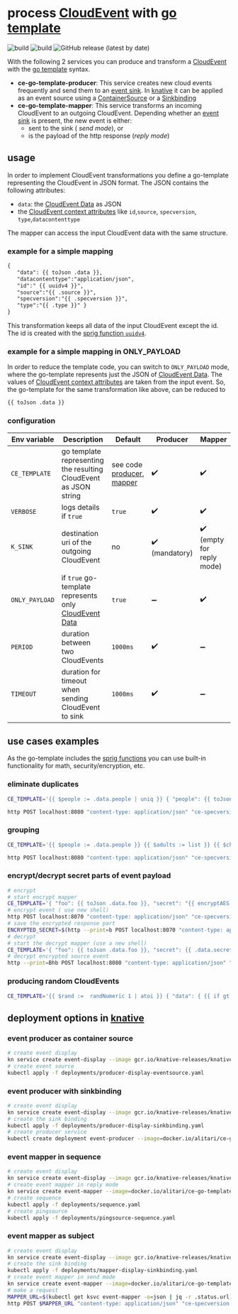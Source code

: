 # process [CloudEvent] with [go template]

![build](https://github.com/alitari/ce-go-template/workflows/TestAndBuild/badge.svg)
![build](https://github.com/alitari/ce-go-template/workflows/PublishImages/badge.svg)
![GitHub release (latest by date)](https://img.shields.io/github/v/release/alitari/ce-go-template?style=plastic)

With the following 2 services you can produce and transform a [CloudEvent] with the [go template] syntax.

- **ce-go-template-producer**: This service creates new cloud events frequently and send them to an [event sink]. In [knative] it can be applied as an event source using a [ContainerSource] or a [Sinkbinding]
- **ce-go-template-mapper**: This service transforms an incoming CloudEvent to an outgoing CloudEvent. Depending whether an [event sink] is present, the new event is either:
   - sent to the sink ( *send mode*), or
   - is the payload of the http response (*reply mode*)

## usage

In order to implement CloudEvent transformations you define a go-template representing the CloudEvent in JSON format. The JSON contains the following attributes:

- `data`: the [CloudEvent Data] as JSON
- the [CloudEvent context attributes] like `id`,`source`, `specversion`, `type`,`datacontenttype`

The mapper can access the input CloudEvent data with the same structure.

### example for a simple mapping

```txt
{ 
   "data": {{ toJson .data }},
   "datacontenttype":"application/json",
   "id":" {{ uuidv4 }}",
   "source":"{{ .source }}",
   "specversion":"{{ .specversion }}",
   "type":"{{ .type }}" }
}
```
This transformation keeps all data of the input CloudEvent except the id. The id is created with the [sprig function `uuidv4`](http://masterminds.github.io/sprig/uuid.html).

### example for a simple mapping in ONLY_PAYLOAD

In order to reduce the template code, you can switch to `ONLY_PAYLOAD` mode, where the go-template represents just the JSON of [CloudEvent Data]. The values of [CloudEvent context attributes] are taken from the input event. So, the go-template for the same transformation like above, can be reduced to

```txt
{{ toJson .data }}
```



### configuration

| Env variable | Description | Default | Producer | Mapper |
| ------------ | ------------| ------- | -------| ---|
| `CE_TEMPLATE` | go template representing the resulting CloudEvent as JSON string | see code [producer](cmd/producer/main.go), [mapper](cmd/mapper/main.go)  | :heavy_check_mark: | :heavy_check_mark: |
| `VERBOSE` | logs details if `true` |`true`| :heavy_check_mark: | :heavy_check_mark: |
| `K_SINK` | destination uri of the outgoing CloudEvent |no | :heavy_check_mark: (mandatory)  | :heavy_check_mark: (empty for reply mode) |
| `ONLY_PAYLOAD` | if `true` go-template represents only [CloudEvent Data] | `true` | :heavy_minus_sign:  | :heavy_check_mark: |
| `PERIOD` | duration between two CloudEvents  |`1000ms`| :heavy_check_mark: | :heavy_minus_sign: |
| `TIMEOUT` | duration for timeout when sending CloudEvent to sink |`1000ms`| :heavy_check_mark: | :heavy_minus_sign: |


## use cases examples

As the go-template includes the [sprig functions] you can use built-in functionality for math, security/encryption, etc.

### eliminate duplicates

```bash
CE_TEMPLATE='{{ $people := .data.people | uniq }} { "people": {{ toJson $people }} }' go run cmd/mapper/main.go

http POST localhost:8080 "content-type: application/json" "ce-specversion: 1.0" "ce-source: http-command" "ce-type: example" "ce-id: 123-abc" people:='[ { "name": "Bob", "age": "23" }, { "name": "John", "age": "17" } , {"name": "Bill", "age": "70"}, { "name": "Bob", "age": "23" } ]'
```

### grouping

```bash
CE_TEMPLATE='{{ $people := .data.people }} {{ $adults := list }} {{ $children := list }} {{ range $people }} {{ $age := .age | atoi }} {{ if gt $age 17 }} {{ $adults = append $adults . }}{{ else }}{{ $children = append $children . }}{{ end }} {{ end }}{ "adults": {{ toJson $adults }}, "children": {{ toJson $children }} }' go run cmd/mapper/main.go

http POST localhost:8080 "content-type: application/json" "ce-specversion: 1.0" "ce-source: http-command" "ce-type: example" "ce-id: 123-abc" people:='[ { "name": "Bob", "age": "23" }, { "name": "John", "age": "17" } , {"name": "Bill", "age": "70"} ]'
```

### encrypt/decrypt secret parts of event payload

```bash
# encrypt
# start encrypt mapper 
CE_TEMPLATE='{ "foo": {{ toJson .data.foo }}, "secret": "{{ encryptAES (env "SECRET_KEY") (toJson .data.secret) }}" }' SECRET_KEY="mysecretKey" CE_PORT=8070 go run cmd/mapper/main.go
# encrypt event ( use new shell)
http POST localhost:8070 "content-type: application/json" "ce-specversion: 1.0" "ce-source: http-command" "ce-type: example" "ce-id: 123-abc" foo=foovalue secret:='{ "name": "James", "lastName": "Bond"}'
# save the encrypted response part
ENCRYPTED_SECRET=$(http --print=b POST localhost:8070 "content-type: application/json" "ce-specversion: 1.0" "ce-source: http-command" "ce-type: example" "ce-id: 123-abc" foo=foovalue secret:='{ "name": "James", "lastName": "Bond"}' | jq -r .secret)
# decrypt
# start the decrypt mapper (use a new shell)
CE_TEMPLATE='{ "foo": {{ toJson .data.foo }}, "secret": {{ .data.secret | decryptAES (env "SECRET_KEY") }} }' SECRET_KEY="mysecretKey" go run cmd/mapper/main.go
# decrypt encrypted source event 
http --print=Bhb POST localhost:8080 "content-type: application/json" "ce-specversion: 1.0" "ce-source: http-command" "ce-type: example" "ce-id: 123-abc" foo=foovalue secret=$ENCRYPTED_SECRET
```

### producing random CloudEvents

```bash
CE_TEMPLATE='{{ $rand :=  randNumeric 1 | atoi }} { "data": { {{ if gt $rand 5 }} "foo": "foovalue" {{ else }} "bar": "barvalue" {{ end }} } , "datacontenttype":"application/json","id": {{ uuidv4 | quote }}, "source":"random producer","specversion":"1.0","type":"random producer type" }' K_SINK=https://httpbin.org/post go run cmd/producer/main.go
```

## deployment options in [knative]

### event producer as container source

```bash
# create event display
kn service create event-display --image gcr.io/knative-releases/knative.dev/eventing-contrib/cmd/event_display --cluster-local --scale-min 1
# create event source
kubectl apply -f deployments/producer-display-eventsource.yaml
```

### event producer with sinkbinding

```bash
# create event display
kn service create event-display --image gcr.io/knative-releases/knative.dev/eventing-contrib/cmd/event_display --cluster-local --scale-min 1
# create the sink binding
kubectl apply -f deployments/producer-display-sinkbinding.yaml
# create producer service
kubectl create deployment event-producer --image=docker.io/alitari/ce-go-template-producer
```

### event mapper in sequence

```bash
# create event display
kn service create event-display --image gcr.io/knative-releases/knative.dev/eventing-contrib/cmd/event_display --cluster-local --scale-min 1
# create event mapper in reply mode
kn service create event-mapper --image=docker.io/alitari/ce-go-template-mapper --cluster-local --scale-min 1
# create sequence
kubectl apply -f deployments/sequence.yaml
# create pingsource
kubectl apply -f deployments/pingsource-sequence.yaml
```

### event mapper as subject

```bash
# create event display
kn service create event-display --image gcr.io/knative-releases/knative.dev/eventing-contrib/cmd/event_display --cluster-local --scale-min 1
# create the sink binding
kubectl apply -f deployments/mapper-display-sinkbinding.yaml
# create event mapper in send mode
kn service create event-mapper --image=docker.io/alitari/ce-go-template-mapper --scale-min 1
# make a request
MAPPER_URL=$(kubectl get ksvc event-mapper -o=json | jq -r .status.url)
http POST $MAPPER_URL "content-type: application/json" "ce-specversion: 1.0" "ce-source: http-command" "ce-type: http.demo" "ce-id: 123-abc" name=Hase
```

[CloudEvent]: https://github.com/cloudevents/spec
[knative]: https://knative.dev/
[CloudEvents spec]: https://github.com/cloudevents/spec/blob/v1.0/spec.md
[CloudEvent Data]: https://github.com/cloudevents/spec/blob/v1.0/spec.md#event-data
[CloudEvent context attributes]: https://github.com/cloudevents/spec/blob/v1.0/spec.md#context-attributes
[go template]: https://golang.org/pkg/text/template/
[ContainerSource]: https://knative.dev/docs/eventing/sources/containersource/
[Sinkbinding]: https://knative.dev/docs/eventing/sources/sinkbinding/
[httpie]: https://httpie.org/
[event sink]: https://redhat-developer-demos.github.io/knative-tutorial/knative-tutorial-eventing/eventing-src-to-sink.html#eventing-sink
[sprig functions]: http://masterminds.github.io/sprig/

